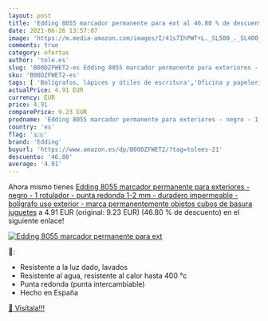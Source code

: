 ```yaml
---
layout: post
title: 'Edding 8055 marcador permanente para ext al 46.80 % de descuento'
date: 2021-06-26 13:57:07
image: 'https://m.media-amazon.com/images/I/41s7IhPWT+L._SL500_._SL400_.jpg'
comments: true
category: ofertas
author: 'tole.es'
slug: 'B00DZFWET2-es Edding 8055 marcador permanente para exteriores - negro -...'
sku: 'B00DZFWET2-es'
tags: [ 'Bolígrafos, lápices y útiles de escritura','Oficina y papelería','Rotuladores permanentes','Rotuladores y subrayadores','bolígrafo','edding','rotulador', ]
actualPrice: 4.91 EUR
currency: EUR
price: 4.91
comparePrice: 9.23 EUR
prodname: 'Edding 8055 marcador permanente para exteriores - negro - 1 rotulador - punta redonda 1-2 mm - duradero  impermeable - bolígrafo uso exterior - marca permanentemente objetos  cubos de basura  juguetes'
country: 'es'
flag: '🇪🇸'
brand: 'Edding'
buyurl: 'https://www.amazon.es/dp/B00DZFWET2/?tag=tolees-21'
descuento: '46.80'
average: '4.91'
---
```


Ahora mismo tienes [Edding 8055 marcador permanente para exteriores - negro - 1 rotulador - punta redonda 1-2 mm - duradero  impermeable - bolígrafo uso exterior - marca permanentemente objetos  cubos de basura  juguetes](https://www.amazon.es/dp/B00DZFWET2/?tag=tolees-21) a 4.91 EUR (original: 9.23 EUR) (46.80 %  de descuento) en el siguiente enlace!

[![Edding 8055 marcador permanente para ext](https://m.media-amazon.com/images/I/41s7IhPWT+L._SL500_._SL400_.jpg)](https://www.amazon.es/dp/B00DZFWET2/?tag=tolees-21)

🔎:

- Resistente a la luz dado, lavados
- Resistente al agua, resistente al calor hasta 400 °c
- Punta redonda (punta intercambiable)
- Hecho en España

[🛒 Visítala!!!](https://www.amazon.es/dp/B00DZFWET2/?tag=tolees-21)
